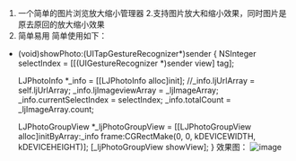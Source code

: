 1. 一个简单的图片浏览放大缩小管理器
2.支持图片放大和缩小效果，同时图片是原去原回的放大缩小效果
3. 简单易用
简单使用如下：
- (void)showPhoto:(UITapGestureRecognizer*)sender
{
    NSInteger selectIndex = [[(UIGestureRecognizer *)sender view] tag];
    
    LJPhotoInfo *_info = [[LJPhotoInfo alloc]init];
    //_info.ljUrlArray = self.ljUrlArray;
    _info.ljImageviewArray = _ljImageArray;
    _info.currentSelectIndex = selectIndex;
    _info.totalCount = _ljImageArray.count;
    
    LJPhotoGroupView *_ljPhotoGroupView = [[LJPhotoGroupView alloc]initByArray:_info frame:CGRectMake(0, 0, kDEVICEWIDTH, kDEVICEHEIGHT)];
    [_ljPhotoGroupView showView];
}
效果图：
![image](https://github.com/robinson911/LJPhotoGroup/blob/master/2017-07-31%2019_59_210000.gif)
